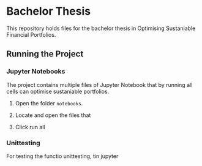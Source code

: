 # Bachelor Thesis

This repository holds files for the bachelor thesis in Optimising Sustaniable Financial Portfolios.

## Running the Project

### Jupyter Notebooks

The project contains multiple files of Jupyter Notebook that by running all cells can optimise sustaniable portfolios.


1. Open the folder `notebooks`.

2. Locate and open the files that 

3. Click run all


### Unittesting

For testing the functio unittesting, tin jupyter 



